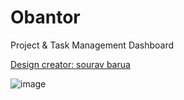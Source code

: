 # Obantor

Project & Task Management Dashboard

[Design creator: sourav barua](https://dribbble.com/shots/24056358-Project-Task-Management-Dashboard) 

![image](https://github.com/user-attachments/assets/8d5035d8-60ec-4536-965f-45be67062f15)


